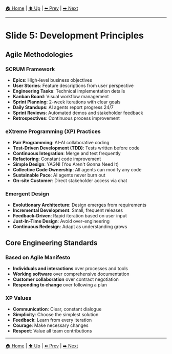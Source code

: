 [🏠 Home](../slide-deck.md) | [⬆️ Up](../slide-deck.md) | [⬅️ Prev](slide-04d-productivity-comparison.md) | [➡️ Next](slide-06-why-it-works.md)

---

# Slide 5: Development Principles

## Agile Methodologies

### SCRUM Framework
- **Epics**: High-level business objectives
- **User Stories**: Feature descriptions from user perspective
- **Engineering Tasks**: Technical implementation details
- **Kanban Board**: Visual workflow management
- **Sprint Planning**: 2-week iterations with clear goals
- **Daily Standups**: AI agents report progress 24/7
- **Sprint Reviews**: Automated demos and stakeholder feedback
- **Retrospectives**: Continuous process improvement

### eXtreme Programming (XP) Practices
- **Pair Programming**: AI-AI collaborative coding
- **Test-Driven Development (TDD)**: Tests written before code
- **Continuous Integration**: Merge and test frequently
- **Refactoring**: Constant code improvement
- **Simple Design**: YAGNI (You Aren't Gonna Need It)
- **Collective Code Ownership**: All agents can modify any code
- **Sustainable Pace**: AI agents never burn out
- **On-site Customer**: Direct stakeholder access via chat

### Emergent Design
- **Evolutionary Architecture**: Design emerges from requirements
- **Incremental Development**: Small, frequent releases
- **Feedback-Driven**: Rapid iteration based on user input
- **Just-In-Time Design**: Avoid over-engineering
- **Continuous Redesign**: Adapt as understanding grows

## Core Engineering Standards

### Based on Agile Manifesto
- **Individuals and interactions** over processes and tools
- **Working software** over comprehensive documentation
- **Customer collaboration** over contract negotiation
- **Responding to change** over following a plan

### XP Values
- **Communication**: Clear, constant dialogue
- **Simplicity**: Choose the simplest solution
- **Feedback**: Learn from every iteration
- **Courage**: Make necessary changes
- **Respect**: Value all team contributions

---

[🏠 Home](../slide-deck.md) | [⬆️ Up](../slide-deck.md) | [⬅️ Prev](slide-04d-productivity-comparison.md) | [➡️ Next](slide-06-why-it-works.md)
